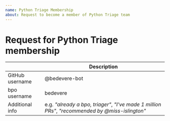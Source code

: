 ```yaml
---
name: Python Triage Membership
about: Request to become a member of Python Triage team
---
```


<!--
Core developers can create this issue to nominate someone to the Python Triage team.

Existing bug triagers on bpo and other Python contributors can create this issue
to nominate themselves into the Python Triage team.

-->

# Request for Python Triage membership

<!-- replace with real info -->

|     | Description |
| --- | -------------------------- |
| GitHub username   | @bedevere-bot              |
| bpo username   | bedevere     |
| Additional info   | e.g. _"already a bpo, triager"_, _"I've made 1 million PRs"_, _"recommended by @miss-islington"_| |
